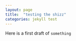 ```yaml
---
layout: page
title:  "testing the shizz"
categories: jekyll test
---
```

Here is a first draft of `something`